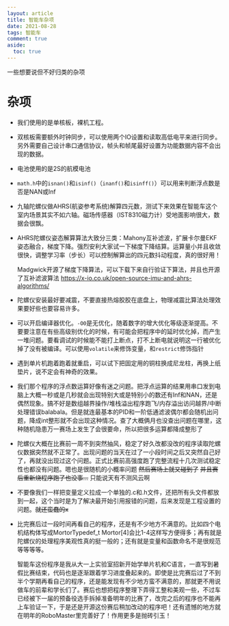```yaml
---
layout: article
title: 智能车杂项
date: 2021-08-28
tags: 智能车
comment: true
aside:
  toc: true
---
```


一些想要说但不好归类的杂项

<!--more-->

# 杂项

* 我们使用的是单核板，裸机工程。

* 双核板需要额外时钟同步，可以使用两个IO设置和读取高低电平来进行同步。另外需要自己设计串口通信协议，帧头和帧尾最好设置为功能数据内容不会出现的数据。

* 电池使用的是2S的航模电池

* `math.h`中的`isnan()`和`isinf()`（`inanf()`和`isinff()`）可以用来判断浮点数是否是NAN或Inf

* 九轴陀螺仪做AHRS(航姿参考系统)解算四元数，测试下来效果在智能车这个室内场景其实不如六轴。磁场传感器（IST8310磁力计）受地面影响很大，数据会很飘。

* AHRS陀螺仪姿态解算算法大致分三类：Mahony互补滤波，扩展卡尔曼EKF姿态融合，梯度下降。强烈安利大家试一下梯度下降结算。运算量小并且收敛很快，调整学习率（步长）可以控制解算出的四元数抖动程度，真的很好用！

  Madgwick开源了梯度下降算法，可以下载下来自行验证下算法，并且也开源了互补滤波算法 https://x-io.co.uk/open-source-imu-and-ahrs-algorithms/

* 陀螺仪安装最好要减震，不要直接热熔胶胶在底盘上，物理减震比算法处理效果要好些也要容易许多。

* 可以开启编译器优化。`-O0`是无优化，随着数字的增大优化等级逐渐提高。不要要注意在有些高级别优化的时候，有可能会把程序中的延时优化掉，而产生一堆问题。要看调试的时候能不能打上断点，打不上断电就说明这一行被优化掉了没有被编译。可以使用`volatile`来修饰变量，和`restrict`修饰指针

* 遇到单片机跑着跑着就重启，可以试下把固定用的铜柱换成尼龙柱，再换上纸垫片，说不定会有神奇的效果。

* 我们那个程序的浮点数运算好像有迷之问题。把浮点运算的结果用串口发到电脑上大概一秒或是几秒就会出现特别大或是特别小的数还有Inf和NAN，还是偶然现象。搞不好是数组越界操作/堆栈溢出程序跑飞/内存溢出访问越界/中断处理错误balabala。但是就连最基本的PID和一阶低通滤波偶尔都会随机出问题，降成int整形就不会出现这种情况。查了大概俩月也没查出问题在哪里，这种随机隐患万一赛场上发生了会很要命，所以把很多运算都降成整形了

- 陀螺仪大概在比赛前一周不到突然抽风，稳定了好久改都没改的程序读取陀螺仪数据突然就不正常了。出现问题的当天在过了一小段时间之后又突然自己好了，再就没出现过这个问题。正式比赛前高强度跑了完整流程十几次测试稳定性也都没有问题。嗯也是很随机的小概率问题 ~~然后赛场上就又碰到了~~ ~~并且赛后重新烧程序跑了也没事...~~ 只能说天有不测风云啊

- 不要像我们一样把变量定义拉成一个单独的.c和.h文件，还把所有头文件都放到一起，这个当时是为了解决最开始引用报错的问题，后来发现是工程设置的问题。~~就还蛮蠢的x~~

- 比完赛后过一段时间再看自己的程序，还是有不少地方不满意的。比如四个电机结构体写成MortorTypedef_t Mortor[4]会比1-4这样写方便得多；再有就是陀螺仪的处理程序美观性真的挺一般的；还有就是变量和函数命名不是很规范等等等等。

  
  
  智能车这份程序是我从大一上实验室招新开始学单片机和C语言，一直写到暑假比赛结束，代码也是逐渐跟着学习进度叠起来的。即使是比完赛后过了不到半个学期再看自己的程序，还是能发现有不少地方蛮不满意的，那就更不用说做车的前辈和学长们了。赛后也想把程序整理下弄得工整和美观一些，不过车已经被下一届的预备役选手拆掉准备明年的比赛了，改完之后的程序也不能再上车验证一下，于是还是开源这份赛后稍加改动的程序吧！还有遗憾的地方就在明年的RoboMaster里完善好了！作用更多是抛砖引玉！

